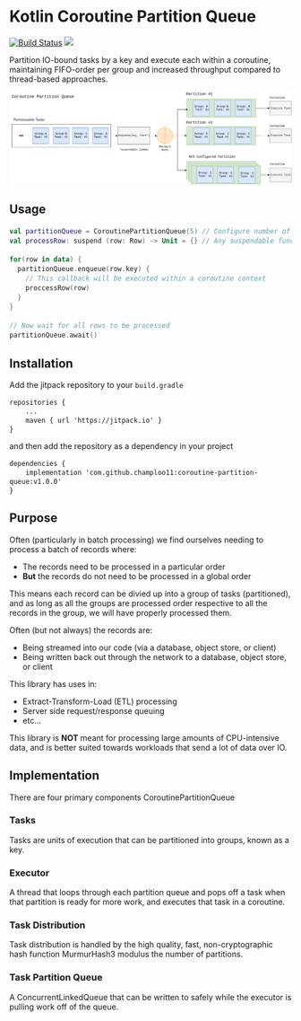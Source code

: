 # Kotlin Coroutine Partition Queue
[![Build Status](https://travis-ci.com/champloo11/coroutine-partition-queue.svg?branch=master)](https://travis-ci.com/champloo11/coroutine-partition-queue) [![](https://jitpack.io/v/champloo11/coroutine-partition-queue.svg)](https://jitpack.io/#champloo11/coroutine-partition-queue)

Partition IO-bound tasks by a key and execute each within a coroutine, maintaining FIFO-order per group and increased 
throughput compared to thread-based approaches.

![Partition Queue HLO](https://github.com/champloo11/coroutine-partition-queue/raw/master/src/main/resources/partitionQueue.png)

## Usage

```kotlin
val partitionQueue = CoroutinePartitionQueue(5) // Configure number of partitions
val processRow: suspend (row: Row) -> Unit = {} // Any suspendable function

for(row in data) {
  partitionQueue.enqueue(row.key) {
    // This callback will be executed within a coroutine context
    proccessRow(row)
  }
}

// Now wait for all rows to be processed
partitionQueue.await()
```

## Installation

Add the jitpack repository to your `build.gradle`

```
repositories {
	...
	maven { url 'https://jitpack.io' }
}
```

and then add the repository as a dependency in your project

```
dependencies {
	implementation 'com.github.champloo11:coroutine-partition-queue:v1.0.0'
}

```
## Purpose

Often (particularly in batch processing) we find ourselves needing to process a batch of records where:

- The records need to be processed in a particular order
- **But** the records do not need to be processed in a global order 

This means each record can be divied up into a group of tasks (partitioned), and as long as all the groups are processed
order respective to all the records in the group, we will have properly processed them. 

Often (but not always) the records are:

- Being streamed into our code (via a database, object store, or client)
- Being written back out through the network to a database, object store, or client

This library has uses in:

- Extract-Transform-Load (ETL) processing
- Server side request/response queuing
- etc...

This library is **NOT** meant for processing large amounts of CPU-intensive data, and is better suited towards workloads that
send a lot of data over IO.

## Implementation

There are four primary components CoroutinePartitionQueue

### Tasks

Tasks are units of execution that can be partitioned into groups, known as a key.

### Executor

A thread that loops through each partition queue and pops off a task when that partition is ready for more work, and
executes that task in a coroutine.

### Task Distribution

Task distribution is handled by the high quality, fast, non-cryptographic hash function MurmurHash3 modulus the number of
partitions.

### Task Partition Queue

A ConcurrentLinkedQueue that can be written to safely while the executor is pulling work off of the queue.
